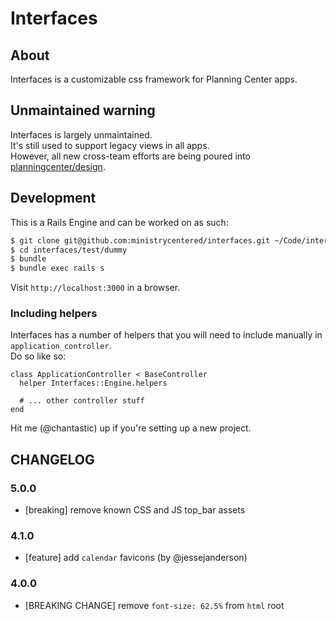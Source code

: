 # Interfaces

## About

Interfaces is a customizable css framework for Planning Center apps.

## Unmaintained warning

Interfaces is largely unmaintained.  
It's still used to support legacy views in all apps.  
However, all new cross-team efforts are being poured into [planningcenter/design](https://github.com/planningcenter/design).

## Development

This is a Rails Engine and can be worked on as such:

```bash
$ git clone git@github.com:ministrycentered/interfaces.git ~/Code/interfaces
$ cd interfaces/test/dummy
$ bundle
$ bundle exec rails s
```

Visit `http://localhost:3000` in a browser.

### Including helpers

Interfaces has a number of helpers that you will need to include manually in `application_controller`.  
Do so like so:

```
class ApplicationController < BaseController
  helper Interfaces::Engine.helpers

  # ... other controller stuff
end
```

Hit me (@chantastic) up if you're setting up a new project.

## CHANGELOG

### 5.0.0

- [breaking] remove known CSS and JS top_bar assets

### 4.1.0

- [feature] add `calendar` favicons (by @jessejanderson)

### 4.0.0

- [BREAKING CHANGE] remove `font-size: 62.5%` from `html` root
